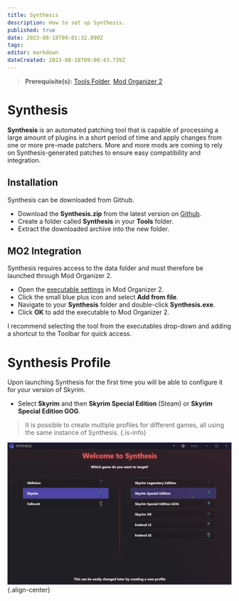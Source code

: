 ```yaml
---
title: Synthesis
description: How to set up Synthesis.
published: true
date: 2023-08-18T09:01:32.890Z
tags: 
editor: markdown
dateCreated: 2023-08-18T09:00:43.739Z
---
```


> **Prerequisite(s):** [Tools Folder](/tools/tools-folder), [Mod Organizer 2](/mo2)

# Synthesis

**Synthesis** is an automated patching tool that is capable of processing a large amount of plugins in a short period of time and apply changes from one or more pre-made patchers. More and more mods are coming to rely on Synthesis-generated patches to ensure easy compatibility and integration.

## Installation

Synthesis can be downloaded from Github.

- Download the **Synthesis.zip** from the latest version on [Github](https://github.com/Mutagen-Modding/Synthesis/releases).
- Create a folder called **Synthesis** in your **Tools** folder.
- Extract the downloaded archive into the new folder.

## MO2 Integration

Synthesis requires access to the data folder and must therefore be launched through Mod Organizer 2.

- Open the [executable settings](/basics/mo2-executables-settings.png) in Mod Organizer 2.
- Click the small blue plus icon and select **Add from file**.
- Navigate to your **Synthesis** folder and double-click **Synthesis.exe**.
- Click **OK** to add the executable to Mod Organizer 2.

I recommend selecting the tool from the executables drop-down and adding a shortcut to the Toolbar for quick access.

# Synthesis Profile

Upon launching Synthesis for the first time you will be able to configure it for your version of Skyrim.

- Select **Skyrim** and then **Skyrim Special Edition** (Steam) or **Skyrim Special Edition GOG**.

> It is possible to create multiple profiles for different games, all using the same instance of Synthesis.
{.is-info}

![synthesis-configuration.png](/tools/synthesis-configuration.png){.align-center}